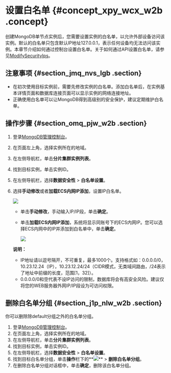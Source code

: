 # 设置白名单 {#concept_xpy_wcx_w2b .concept}

创建MongoDB单节点实例后，您需要设置实例的白名单，以允许外部设备访问该实例。默认的白名单只包含默认IP地址127.0.0.1，表示任何设备均无法访问该实例。本章节介绍如何通过控制台设置白名单。关于如何通过API设置白名单，请参见[ModifySecurityIps](../intl.zh-CN/API参考/安全管理/ModifySecurityIps.md#)。

## 注意事项 {#section_jmq_nvs_lgb .section}

-   在初次使用目标实例前，需要先修改实例的白名单。添加白名单后，在实例基本详情页面和数据库连接页面可以显示实例的网络连接地址。
-   正确使用白名单可以让MongoDB得到高级别的安全保护，建议定期维护白名单。

## 操作步骤 {#section_omq_pjw_w2b .section}

1.  登录[MongoDB管理控制台](https://mongodb.console.aliyun.com/)。
2.  在页面左上角，选择实例所在的地域。
3.  在左侧导航栏，单击**分片集群实例列表**。
4.  找到目标实例，单击实例ID。
5.  在左侧导航栏，选择**数据安全性** \> **白名单设置**。
6.  选择**手动修改**或者**加载ECS内网IP添加**，设置IP白名单。

    ![](http://static-aliyun-doc.oss-cn-hangzhou.aliyuncs.com/assets/img/17804/154753276337239_zh-CN.png)

    -   单击**手动修改**，手动输入IP/IP段，单击**确定**。
    -   单击**加载ECS内网IP添加**，系统将显示同账号下的ECS内网IP。您可以选择ECS内网中的IP并添加到白名单中，单击**确定**。

        ![](http://static-aliyun-doc.oss-cn-hangzhou.aliyuncs.com/assets/img/17804/154753276337240_zh-CN.png)

    **说明：** 

    -   IP地址请以逗号隔开，不可重复，最多1000个。支持格式如：0.0.0.0/0，10.23.12.24（IP），10.23.12.24/24（CIDR模式，无类域间路由，/24表示了地址中前缀的长度，范围\[1，32\]）。
    -   0.0.0.0/0和空代表不设IP访问的限制，数据库将会有高安全风险。建议仅将您的WEB服务器外网IP/IP段设为可访问权限。

## 删除白名单分组 {#section_j1p_nlw_w2b .section}

你可以删除除default分组之外的白名单分组。

1.  登录[MongoDB管理控制台](https://mongodb.console.aliyun.com/)。
2.  在页面左上角，选择实例所在的地域。
3.  在左侧导航栏，单击**分片集群实例列表**。
4.  找到目标实例，单击实例ID。
5.  在左侧导航栏，选择**数据安全性** \> **白名单设置**。
6.  找到目标白名单分组，单击**操作**栏下的**![](http://static-aliyun-doc.oss-cn-hangzhou.aliyuncs.com/assets/img/6723/154753276313851_zh-CN.png)** \> **删除白名单分组**。
7.  在删除白名单分组对话框中，单击**确定**，删除该白名单分组。

